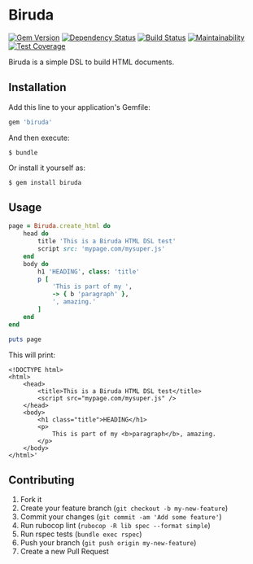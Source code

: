 # Biruda
[![Gem Version](https://badge.fury.io/rb/biruda.svg)](https://badge.fury.io/rb/biruda)
[![Dependency Status](https://gemnasium.com/badges/github.com/alebian/biruda.svg)](https://gemnasium.com/github.com/alebian/biruda)
[![Build Status](https://travis-ci.org/alebian/biruda.svg)](https://travis-ci.org/alebian/biruda)
[![Maintainability](https://api.codeclimate.com/v1/badges/f023978999d78fdefb1e/maintainability.svg)](https://codeclimate.com/github/alebian/biruda)
[![Test Coverage](https://api.codeclimate.com/v1/badges/f023978999d78fdefb1e/test_coverage.svg)](https://codeclimate.com/github/alebian/biruda)

Biruda is a simple DSL to build HTML documents.

## Installation

Add this line to your application's Gemfile:

```ruby
gem 'biruda'
```

And then execute:

    $ bundle

Or install it yourself as:

    $ gem install biruda

## Usage

```ruby
page = Biruda.create_html do
    head do
        title 'This is a Biruda HTML DSL test'
        script src: 'mypage.com/mysuper.js'
    end
    body do
        h1 'HEADING', class: 'title'
        p [
            'This is part of my ',
            -> { b 'paragraph' },
            ', amazing.'
        ]
    end
end

puts page
```

This will print:

```
<!DOCTYPE html>
<html>
    <head>
        <title>This is a Biruda HTML DSL test</title>
        <script src="mypage.com/mysuper.js" />
    </head>
    <body>
        <h1 class="title">HEADING</h1>
        <p>
            This is part of my <b>paragraph</b>, amazing.
        </p>
    </body>
</html>'
```

## Contributing

1. Fork it
2. Create your feature branch (`git checkout -b my-new-feature`)
3. Commit your changes (`git commit -am 'Add some feature'`)
4. Run rubocop lint (`rubocop -R lib spec --format simple`)
5. Run rspec tests (`bundle exec rspec`)
6. Push your branch (`git push origin my-new-feature`)
7. Create a new Pull Request
